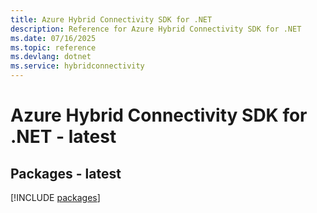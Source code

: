 ```yaml
---
title: Azure Hybrid Connectivity SDK for .NET
description: Reference for Azure Hybrid Connectivity SDK for .NET
ms.date: 07/16/2025
ms.topic: reference
ms.devlang: dotnet
ms.service: hybridconnectivity
---
```

# Azure Hybrid Connectivity SDK for .NET - latest
## Packages - latest
[!INCLUDE [packages](hybrid-connectivity-index.md)]